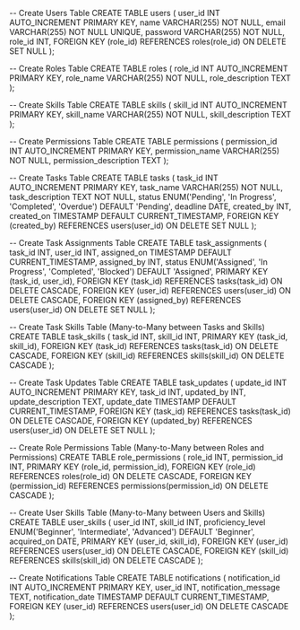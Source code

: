 -- Create Users Table
CREATE TABLE users (
    user_id INT AUTO_INCREMENT PRIMARY KEY,
    name VARCHAR(255) NOT NULL,
    email VARCHAR(255) NOT NULL UNIQUE,
    password VARCHAR(255) NOT NULL,
    role_id INT,
    FOREIGN KEY (role_id) REFERENCES roles(role_id) ON DELETE SET NULL
);

-- Create Roles Table
CREATE TABLE roles (
    role_id INT AUTO_INCREMENT PRIMARY KEY,
    role_name VARCHAR(255) NOT NULL,
    role_description TEXT
);

-- Create Skills Table
CREATE TABLE skills (
    skill_id INT AUTO_INCREMENT PRIMARY KEY,
    skill_name VARCHAR(255) NOT NULL,
    skill_description TEXT
);

-- Create Permissions Table
CREATE TABLE permissions (
    permission_id INT AUTO_INCREMENT PRIMARY KEY,
    permission_name VARCHAR(255) NOT NULL,
    permission_description TEXT
);

-- Create Tasks Table
CREATE TABLE tasks (
    task_id INT AUTO_INCREMENT PRIMARY KEY,
    task_name VARCHAR(255) NOT NULL,
    task_description TEXT NOT NULL,
    status ENUM('Pending', 'In Progress', 'Completed', 'Overdue') DEFAULT 'Pending',
    deadline DATE,
    created_by INT,
    created_on TIMESTAMP DEFAULT CURRENT_TIMESTAMP,
    FOREIGN KEY (created_by) REFERENCES users(user_id) ON DELETE SET NULL
);

-- Create Task Assignments Table
CREATE TABLE task_assignments (
    task_id INT,
    user_id INT,
    assigned_on TIMESTAMP DEFAULT CURRENT_TIMESTAMP,
    assigned_by INT,
    status ENUM('Assigned', 'In Progress', 'Completed', 'Blocked') DEFAULT 'Assigned',
    PRIMARY KEY (task_id, user_id),
    FOREIGN KEY (task_id) REFERENCES tasks(task_id) ON DELETE CASCADE,
    FOREIGN KEY (user_id) REFERENCES users(user_id) ON DELETE CASCADE,
    FOREIGN KEY (assigned_by) REFERENCES users(user_id) ON DELETE SET NULL
);

-- Create Task Skills Table (Many-to-Many between Tasks and Skills)
CREATE TABLE task_skills (
    task_id INT,
    skill_id INT,
    PRIMARY KEY (task_id, skill_id),
    FOREIGN KEY (task_id) REFERENCES tasks(task_id) ON DELETE CASCADE,
    FOREIGN KEY (skill_id) REFERENCES skills(skill_id) ON DELETE CASCADE
);

-- Create Task Updates Table
CREATE TABLE task_updates (
    update_id INT AUTO_INCREMENT PRIMARY KEY,
    task_id INT,
    updated_by INT,
    update_description TEXT,
    update_date TIMESTAMP DEFAULT CURRENT_TIMESTAMP,
    FOREIGN KEY (task_id) REFERENCES tasks(task_id) ON DELETE CASCADE,
    FOREIGN KEY (updated_by) REFERENCES users(user_id) ON DELETE SET NULL
);

-- Create Role Permissions Table (Many-to-Many between Roles and Permissions)
CREATE TABLE role_permissions (
    role_id INT,
    permission_id INT,
    PRIMARY KEY (role_id, permission_id),
    FOREIGN KEY (role_id) REFERENCES roles(role_id) ON DELETE CASCADE,
    FOREIGN KEY (permission_id) REFERENCES permissions(permission_id) ON DELETE CASCADE
);

-- Create User Skills Table (Many-to-Many between Users and Skills)
CREATE TABLE user_skills (
    user_id INT,
    skill_id INT,
    proficiency_level ENUM('Beginner', 'Intermediate', 'Advanced') DEFAULT 'Beginner',
    acquired_on DATE,
    PRIMARY KEY (user_id, skill_id),
    FOREIGN KEY (user_id) REFERENCES users(user_id) ON DELETE CASCADE,
    FOREIGN KEY (skill_id) REFERENCES skills(skill_id) ON DELETE CASCADE
);

-- Create Notifications Table
CREATE TABLE notifications (
    notification_id INT AUTO_INCREMENT PRIMARY KEY,
    user_id INT,
    notification_message TEXT,
    notification_date TIMESTAMP DEFAULT CURRENT_TIMESTAMP,
    FOREIGN KEY (user_id) REFERENCES users(user_id) ON DELETE CASCADE
);
